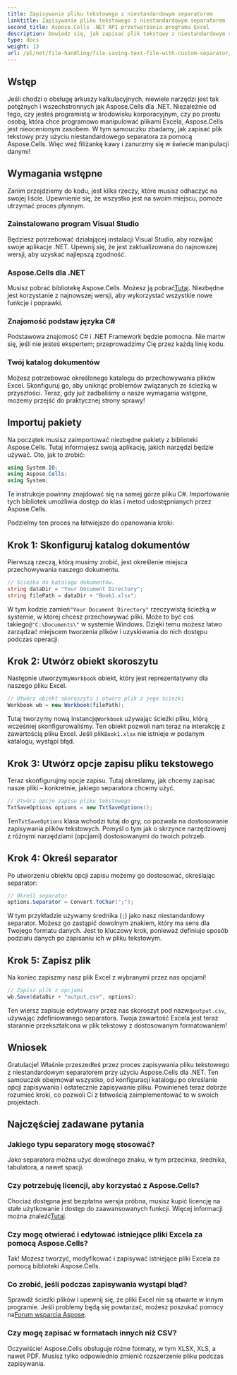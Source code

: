 ```yaml
---
title: Zapisywanie pliku tekstowego z niestandardowym separatorem
linktitle: Zapisywanie pliku tekstowego z niestandardowym separatorem
second_title: Aspose.Cells .NET API przetwarzania programu Excel
description: Dowiedz się, jak zapisać plik tekstowy z niestandardowym separatorem za pomocą Aspose.Cells dla .NET. Zawiera przewodnik krok po kroku i wskazówki.
type: docs
weight: 13
url: /pl/net/file-handling/file-saving-text-file-with-custom-separator/
---
```

## Wstęp
Jeśli chodzi o obsługę arkuszy kalkulacyjnych, niewiele narzędzi jest tak potężnych i wszechstronnych jak Aspose.Cells dla .NET. Niezależnie od tego, czy jesteś programistą w środowisku korporacyjnym, czy po prostu osobą, która chce programowo manipulować plikami Excela, Aspose.Cells jest nieocenionym zasobem. W tym samouczku zbadamy, jak zapisać plik tekstowy przy użyciu niestandardowego separatora za pomocą Aspose.Cells. Więc weź filiżankę kawy i zanurzmy się w świecie manipulacji danymi!
## Wymagania wstępne
Zanim przejdziemy do kodu, jest kilka rzeczy, które musisz odhaczyć na swojej liście. Upewnienie się, że wszystko jest na swoim miejscu, pomoże utrzymać proces płynnym.
### Zainstalowano program Visual Studio
Będziesz potrzebować działającej instalacji Visual Studio, aby rozwijać swoje aplikacje .NET. Upewnij się, że jest zaktualizowana do najnowszej wersji, aby uzyskać najlepszą zgodność.
### Aspose.Cells dla .NET
 Musisz pobrać bibliotekę Aspose.Cells. Możesz ją pobrać[Tutaj](https://releases.aspose.com/cells/net/). Niezbędne jest korzystanie z najnowszej wersji, aby wykorzystać wszystkie nowe funkcje i poprawki.
### Znajomość podstaw języka C#
Podstawowa znajomość C# i .NET Framework będzie pomocna. Nie martw się, jeśli nie jesteś ekspertem; przeprowadzimy Cię przez każdą linię kodu.
### Twój katalog dokumentów
Możesz potrzebować określonego katalogu do przechowywania plików Excel. Skonfiguruj go, aby uniknąć problemów związanych ze ścieżką w przyszłości.
Teraz, gdy już zadbaliśmy o nasze wymagania wstępne, możemy przejść do praktycznej strony sprawy!
## Importuj pakiety
Na początek musisz zaimportować niezbędne pakiety z biblioteki Aspose.Cells. Tutaj informujesz swoją aplikację, jakich narzędzi będzie używać. Oto, jak to zrobić:
```csharp
using System.IO;
using Aspose.Cells;
using System;
```
Te instrukcje powinny znajdować się na samej górze pliku C#. Importowanie tych bibliotek umożliwia dostęp do klas i metod udostępnianych przez Aspose.Cells.

Podzielmy ten proces na łatwiejsze do opanowania kroki:
## Krok 1: Skonfiguruj katalog dokumentów
Pierwszą rzeczą, którą musimy zrobić, jest określenie miejsca przechowywania naszego dokumentu. 
```csharp
// Ścieżka do katalogu dokumentów.
string dataDir = "Your Document Directory";
string filePath = dataDir + "Book1.xlsx";
```
 W tym kodzie zamień`"Your Document Directory"` rzeczywistą ścieżką w systemie, w której chcesz przechowywać pliki. Może to być coś takiego`@"C:\Documents\"` w systemie Windows. Dzięki temu możesz łatwo zarządzać miejscem tworzenia plików i uzyskiwania do nich dostępu podczas operacji.
## Krok 2: Utwórz obiekt skoroszytu
 Następnie utworzymy`Workbook` obiekt, który jest reprezentatywny dla naszego pliku Excel. 
```csharp
// Utwórz obiekt skoroszytu i otwórz plik z jego ścieżki
Workbook wb = new Workbook(filePath);
```
 Tutaj tworzymy nową instancję`Workbook` używając ścieżki pliku, którą wcześniej skonfigurowaliśmy. Ten obiekt pozwoli nam teraz na interakcję z zawartością pliku Excel. Jeśli plik`Book1.xlsx` nie istnieje w podanym katalogu, wystąpi błąd.
## Krok 3: Utwórz opcje zapisu pliku tekstowego
Teraz skonfigurujmy opcje zapisu. Tutaj określamy, jak chcemy zapisać nasze pliki – konkretnie, jakiego separatora chcemy użyć.
```csharp
// Utwórz opcje zapisu pliku tekstowego
TxtSaveOptions options = new TxtSaveOptions();
```
 Ten`TxtSaveOptions` klasa wchodzi tutaj do gry, co pozwala na dostosowanie zapisywania plików tekstowych. Pomyśl o tym jak o skrzynce narzędziowej z różnymi narzędziami (opcjami) dostosowanymi do twoich potrzeb.
## Krok 4: Określ separator
Po utworzeniu obiektu opcji zapisu możemy go dostosować, określając separator:
```csharp
// Określ separator
options.Separator = Convert.ToChar(";");
```
W tym przykładzie używamy średnika (`;`) jako nasz niestandardowy separator. Możesz go zastąpić dowolnym znakiem, który ma sens dla Twojego formatu danych. Jest to kluczowy krok, ponieważ definiuje sposób podziału danych po zapisaniu ich w pliku tekstowym.
## Krok 5: Zapisz plik
Na koniec zapiszmy nasz plik Excel z wybranymi przez nas opcjami!
```csharp
// Zapisz plik z opcjami
wb.Save(dataDir + "output.csv", options);
```
 Ten wiersz zapisuje edytowany przez nas skoroszyt pod nazwą`output.csv`, używając zdefiniowanego separatora. Twoja zawartość Excela jest teraz starannie przekształcona w plik tekstowy z dostosowanym formatowaniem!
## Wniosek
Gratulacje! Właśnie przeszedłeś przez proces zapisywania pliku tekstowego z niestandardowym separatorem przy użyciu Aspose.Cells dla .NET. Ten samouczek obejmował wszystko, od konfiguracji katalogu po określanie opcji zapisywania i ostatecznie zapisywanie pliku. Powinieneś teraz dobrze rozumieć kroki, co pozwoli Ci z łatwością zaimplementować to w swoich projektach.
## Najczęściej zadawane pytania
### Jakiego typu separatory mogę stosować?
Jako separatora można użyć dowolnego znaku, w tym przecinka, średnika, tabulatora, a nawet spacji.
### Czy potrzebuję licencji, aby korzystać z Aspose.Cells?
 Chociaż dostępna jest bezpłatna wersja próbna, musisz kupić licencję na stałe użytkowanie i dostęp do zaawansowanych funkcji. Więcej informacji można znaleźć[Tutaj](https://purchase.aspose.com/buy).
### Czy mogę otwierać i edytować istniejące pliki Excela za pomocą Aspose.Cells?
Tak! Możesz tworzyć, modyfikować i zapisywać istniejące pliki Excela za pomocą biblioteki Aspose.Cells.
### Co zrobić, jeśli podczas zapisywania wystąpi błąd?
Sprawdź ścieżki plików i upewnij się, że pliki Excel nie są otwarte w innym programie. Jeśli problemy będą się powtarzać, możesz poszukać pomocy na[Forum wsparcia Aspose](https://forum.aspose.com/c/cells/9).
### Czy mogę zapisać w formatach innych niż CSV?
Oczywiście! Aspose.Cells obsługuje różne formaty, w tym XLSX, XLS, a nawet PDF. Musisz tylko odpowiednio zmienić rozszerzenie pliku podczas zapisywania.